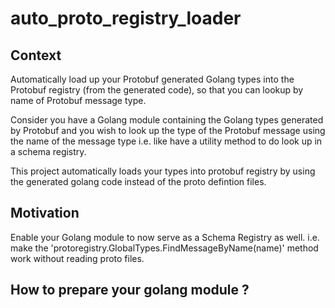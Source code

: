 # auto_proto_registry_loader

## Context 

Automatically load up your Protobuf generated Golang types into the Protobuf registry (from the generated code), 
so that you can lookup by name of Protobuf message type.

Consider you have a Golang module containing the Golang types generated by Protobuf and you wish to look up
the type of the Protobuf message using the name of the message type i.e. like have a utility method to do look up in a 
schema registry.

This project automatically loads your types into protobuf registry by using the generated golang code instead
of the proto defintion files.

## Motivation

Enable your Golang module to now serve as a Schema Registry as well. 
i.e. make the 'protoregistry.GlobalTypes.FindMessageByName(name)' method work without reading proto files.

## How to prepare your golang module ?
